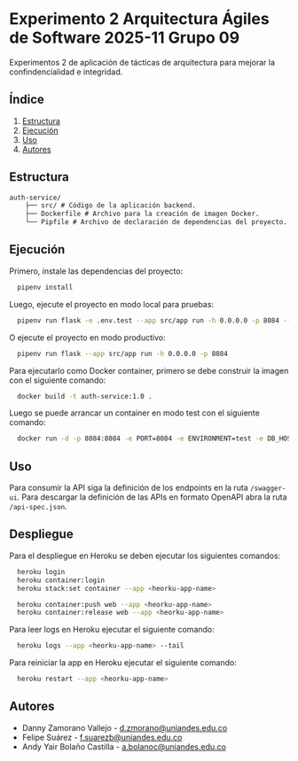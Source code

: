 # Experimento 2 Arquitectura Ágiles de Software 2025-11 Grupo 09

Experimentos 2 de aplicación de tácticas de arquitectura para mejorar la confindencialidad e integridad.

## Índice

1. [Estructura](#estructura)
2. [Ejecución](#ejecución)
3. [Uso](#uso)
4. [Autores](#autores)

## Estructura

```txt
auth-service/
    ├── src/ # Código de la aplicación backend.
    ├── Dockerfile # Archivo para la creación de imagen Docker.
    └── Pipfile # Archivo de declaración de dependencias del proyecto.
```

## Ejecución

Primero, instale las dependencias del proyecto:

```bash
  pipenv install
```

Luego, ejecute el proyecto en modo local para pruebas:

```bash
  pipenv run flask -e .env.test --app src/app run -h 0.0.0.0 -p 8084 --debug
```

O ejecute el proyecto en modo productivo:

```bash
  pipenv run flask --app src/app run -h 0.0.0.0 -p 8084
```

Para ejecutarlo como Docker container, primero se debe construir la imagen con el siguiente comando:

```bash
  docker build -t auth-service:1.0 .
```

Luego se puede arrancar un container en modo test con el siguiente comando:

```bash
  docker run -d -p 8084:8084 -e PORT=8084 -e ENVIRONMENT=test -e DB_HOST=memory auth-service:1.0
```

## Uso

Para consumir la API siga la definición de los endpoints en la ruta `/swagger-ui`. Para descargar la definición de las APIs en formato OpenAPI abra la ruta `/api-spec.json`.

## Despliegue

Para el despliegue en Heroku se deben ejecutar los siguientes comandos:

```bash
  heroku login
  heroku container:login
  heroku stack:set container --app <heorku-app-name>

  heroku container:push web --app <heorku-app-name>
  heroku container:release web --app <heorku-app-name>
```

Para leer logs en Heroku ejecutar el siguiente comando:

```bash
  heroku logs --app <heorku-app-name> --tail
```

Para reiniciar la app en Heroku ejecutar el siguiente comando:

```bash
  heroku restart --app <heorku-app-name>
```

## Autores

- Danny Zamorano Vallejo - d.zmorano@uniandes.edu.co
- Felipe Suárez - f.suarezb@uniandes.edu.co
- Andy Yair Bolaño Castilla - a.bolanoc@uniandes.edu.co

